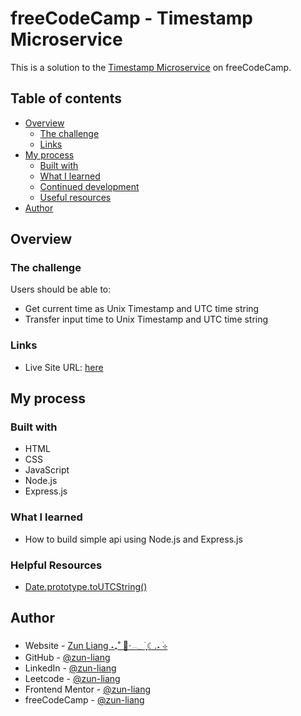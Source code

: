 # freeCodeCamp - Timestamp Microservice

This is a solution to the [Timestamp Microservice](https://www.freecodecamp.org/learn/back-end-development-and-apis/back-end-development-and-apis-projects/timestamp-microservice) on freeCodeCamp.

## Table of contents

- [Overview](#overview)
  - [The challenge](#the-challenge)
  - [Links](#links)
- [My process](#my-process)
  - [Built with](#built-with)
  - [What I learned](#what-i-learned)
  - [Continued development](#continued-development)
  - [Useful resources](#useful-resources)
- [Author](#author)

## Overview

### The challenge

Users should be able to:

- Get current time as Unix Timestamp and UTC time string
- Transfer input time to Unix Timestamp and UTC time string

### Links

- Live Site URL: [here](https://zun-liang-fcc-timestamp-microservice.onrender.com/)

## My process

### Built with

- HTML
- CSS
- JavaScript
- Node.js
- Express.js

### What I learned

- How to build simple api using Node.js and Express.js

### Helpful Resources

- [Date.prototype.toUTCString()](https://developer.mozilla.org/en-US/docs/Web/JavaScript/Reference/Global_Objects/Date/toUTCString)

## Author

- Website - [Zun Liang ˖₊˚ 🦋⋅𓂃 ࣪ ִֶָ☾.˖ ࣪⊹](https://zunldev.com/)
- GitHub - [@zun-liang](https://github.com/zun-liang)
- LinkedIn - [@zun-liang](https://www.linkedin.com/in/zun-liang/)
- Leetcode - [@zun-liang](https://leetcode.com/u/zun-liang/)
- Frontend Mentor - [@zun-liang](https://www.frontendmentor.io/profile/zun-liang)
- freeCodeCamp - [@zun-liang](https://www.freecodecamp.org/zun-liang)
